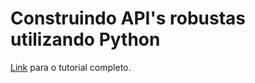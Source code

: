 # Construindo API's robustas utilizando Python

[Link](https://github.com/luizalabs/tutorial-python-brasil) para o tutorial completo.